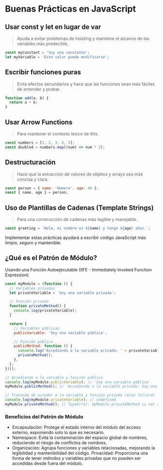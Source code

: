 # Buenas Prácticas en JavaScript

## Usar const y let en lugar de var

> Ayuda a evitar problemas de hoisting y mantiene el alcance de las variables más predecible.

```js
const myConstant = 'Soy una constante';
let myVariable = 'Este valor puede modificarse';
```

## Escribir funciones puras

> Evita efectos secundarios y hace que las funciones sean más fáciles de entender y probar.

```js
function add(a, b) {
  return a + b;
}
```

## Usar Arrow Functions

> Para mantener el contexto léxico de this.

```js
const numbers = [1, 2, 3, 4, 5];
const doubled = numbers.map((num) => num * 2);
```

## Destructuración

> Hace que la extracción de valores de objetos y arrays sea más concisa y clara.

```js
const person = { name: 'Homero', age: 40 };
const { name, age } = person;
```

## Uso de Plantillas de Cadenas (Template Strings)

> Para una construcción de cadenas más legible y manejable.

```js
const greeting = `Hola, mi nombre es ${name} y tengo ${age} años.`;
```

Implementar estas prácticas ayudará a escribir código JavaScript más limpio, seguro y mantenible.

## ¿Qué es el Patrón de Módulo?

Usando una Función Autoejecutable (IIFE - Immediately Invoked Function Expression)

```js
const myModule = (function () {
  // Variables privadas
  let privateVariable = 'Soy una variable privada';

  // Función privada
  function privateMethod() {
    console.log(privateVariable);
  }

  return {
    // Variables públicas
    publicVariable: 'Soy una variable pública',

    // Función pública
    publicMethod: function () {
      console.log('Accediendo a la variable privada: ' + privateVariable);
      privateMethod();
    },
  };
})();

// Accediendo a la variable y función pública
console.log(myModule.publicVariable); // 'Soy una variable pública'
myModule.publicMethod(); // 'Accediendo a la variable privada: Soy una variable privada'

// Tratando de acceder a la variable y función privada (esto fallará)
console.log(myModule.privateVariable); // undefined
myModule.privateMethod(); // TypeError: myModule.privateMethod is not a function
```

### Beneficios del Patrón de Módulo

- Encapsulación: Protege el estado interno del módulo del acceso externo, exponiendo solo lo que es necesario.
- Namespace: Evita la contaminación del espacio global de nombres, reduciendo el riesgo de conflictos de nombres.
- Organización: Agrupa funciones y variables relacionadas, mejorando la legibilidad y mantenibilidad del código.
  Privacidad: Proporciona una forma de tener métodos y variables privadas que no pueden ser accedidas desde fuera del módulo.
